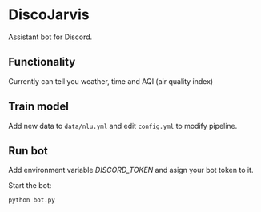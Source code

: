 # DiscoJarvis

Assistant bot for Discord.

## Functionality

Currently can tell you weather, time and AQI (air quality index)

## Train model

Add new data to `data/nlu.yml` and edit `config.yml` to modify pipeline.

## Run bot

Add environment variable *DISCORD_TOKEN* and asign your bot token to it.
 
 Start the bot:
 
`python bot.py`
